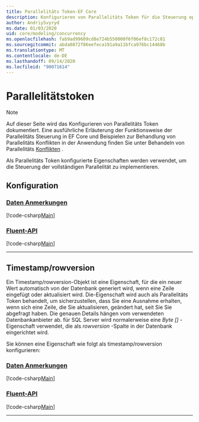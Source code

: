 ```yaml
---
title: Parallelitäts Token-EF Core
description: Konfigurieren von Parallelitäts Token für die Steuerung optimistischer Parallelität in einem Entity Framework Core Modell
author: AndriySvyryd
ms.date: 01/03/2020
uid: core/modeling/concurrency
ms.openlocfilehash: fab9ad99609cd8e724b550000f6f06ef8c172c81
ms.sourcegitcommit: abda0872f86eefeca191a9a11bfca976bc14468b
ms.translationtype: MT
ms.contentlocale: de-DE
ms.lasthandoff: 09/14/2020
ms.locfileid: "90071614"
---
```

# <a name="concurrency-tokens"></a>Parallelitätstoken

> [!NOTE]
> Auf dieser Seite wird das Konfigurieren von Parallelitäts Token dokumentiert. Eine ausführliche Erläuterung der Funktionsweise der Parallelitäts Steuerung in EF Core und Beispielen zur Behandlung von Parallelitäts Konflikten in der Anwendung finden Sie unter Behandeln von Parallelitäts [Konflikten](xref:core/saving/concurrency) .

Als Parallelitäts Token konfigurierte Eigenschaften werden verwendet, um die Steuerung der vollständigen Parallelität zu implementieren.

## <a name="configuration"></a>Konfiguration

### <a name="data-annotations"></a>[Daten Anmerkungen](#tab/data-annotations)

[!code-csharp[Main](../../../samples/core/Modeling/DataAnnotations/Concurrency.cs?name=Concurrency&highlight=5)]

### <a name="fluent-api"></a>[Fluent-API](#tab/fluent-api)

[!code-csharp[Main](../../../samples/core/Modeling/FluentAPI/Concurrency.cs?name=Concurrency&highlight=5)]

***

## <a name="timestamprowversion"></a>Timestamp/rowversion

Ein Timestamp/rowversion-Objekt ist eine Eigenschaft, für die ein neuer Wert automatisch von der Datenbank generiert wird, wenn eine Zeile eingefügt oder aktualisiert wird. Die-Eigenschaft wird auch als Parallelitäts Token behandelt, um sicherzustellen, dass Sie eine Ausnahme erhalten, wenn sich eine Zeile, die Sie aktualisieren, geändert hat, seit Sie Sie abgefragt haben. Die genauen Details hängen vom verwendeten Datenbankanbieter ab. für SQL Server wird normalerweise eine *Byte []* -Eigenschaft verwendet, die als *rowversion* -Spalte in der Datenbank eingerichtet wird.

Sie können eine Eigenschaft wie folgt als timestamp/rowversion konfigurieren:

### <a name="data-annotations"></a>[Daten Anmerkungen](#tab/data-annotations)

[!code-csharp[Main](../../../samples/core/Modeling/DataAnnotations/Timestamp.cs?name=Timestamp&highlight=7)]

### <a name="fluent-api"></a>[Fluent-API](#tab/fluent-api)

[!code-csharp[Main](../../../samples/core/Modeling/FluentAPI/Timestamp.cs?name=Timestamp&highlight=9,17)]

***
